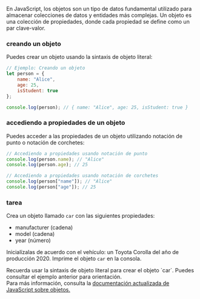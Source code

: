 En JavaScript, los objetos son un tipo de datos fundamental utilizado para almacenar colecciones de datos y entidades más complejas. Un objeto es una colección de propiedades, donde cada propiedad se define como un par clave-valor.

### creando un objeto
Puedes crear un objeto usando la sintaxis de objeto literal:

```javascript
// Ejemplo: Creando un objeto
let person = {
    name: "Alice",
    age: 25,
    isStudent: true
};

console.log(person); // { name: "Alice", age: 25, isStudent: true }
```

### accediendo a propiedades de un objeto
Puedes acceder a las propiedades de un objeto utilizando notación de punto o notación de corchetes:
```javascript
// Accediendo a propiedades usando notación de punto
console.log(person.name); // "Alice"
console.log(person.age); // 25

// Accediendo a propiedades usando notación de corchetes
console.log(person["name"]); // "Alice"
console.log(person["age"]); // 25
```

### tarea
Crea un objeto llamado `car` con las siguientes propiedades:  
 - manufacturer (cadena)
 - model (cadena)
 - year (número)

Inicialízalas de acuerdo con el vehículo: un Toyota Corolla del año de producción 2020. Imprime el objeto `car` en la consola.

<div class="hint" title="Cómo crear un objeto"> Recuerda usar la sintaxis de objeto literal para crear el objeto `car`. Puedes consultar el ejemplo anterior para orientación. </div>

<div class="hint" title="¿Quieres saber más?"> Para más información, consulta la <a href="https://developer.mozilla.org/en-US/docs/Web/JavaScript/Guide/Working_with_Objects">documentación actualizada de JavaScript sobre objetos.</a></div>